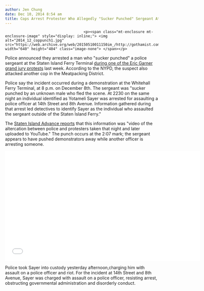 ```yaml
---
author: Jen Chung
date: Dec 10, 2014 8:54 am
title: Cops Arrest Protester Who Allegedly "Sucker Punched" Sergeant At Staten Island Ferry Terminal
---
```


	
										<p><span class="mt-enclosure mt-enclosure-image" style="display: inline;"> <img alt="2014_12_coppunch1.jpg" src="https://web.archive.org/web/20150510011150im_/http://gothamist.com/attachments/jen/2014_12_coppunch1.jpg" width="640" height="404" class="image-none"> </span></p>

<p>Police announced they arrested a man who &quot;sucker punched&quot; a police sergeant at the Staten Island Ferry Terminal <a href="https://web.archive.org/web/20150510011150/http://gothamist.com/2014/12/05/protest_eric_garner_two.php#photo-23">during one of the Eric Garner grand jury protests</a> last week. According to the NYPD, the suspect also attacked another cop in the Meatpacking District.</p>

<p>Police say the incident occurred during a demonstration at the Whitehall Ferry Terminal, at 8 p.m. on December 8th. The sergeant was &quot;sucker punched by an unknown male who fled the scene. At 2230 on the same night an individual identified as Yotameli Sayer was arrested for assaulting a police officer at 14th Street and 8th Avenue. Information gathered during that arrest led detectives to identify Sayer as the individual who assaulted the sergeant outside of the Staten Island Ferry.&quot;</p>

<p>The <a href="https://web.archive.org/web/20150510011150/http://www.silive.com/news/index.ssf/2014/12/police_arrest_protester_who_su.html#incart_river">Staten Island Advance reports</a> that this information was &quot;video of the altercation between police and protesters taken that night and later uploaded to YouTube.&quot; The punch occurs at the 2:07 mark; the sergeant appears to have pushed demonstrators away while another officer is arresting someone.</p>

<p><iframe width="640" height="360" src="//web.archive.org/web/20150510011150if_/http://www.youtube.com/embed/8YzBdZI7nx4?rel=0" frameborder="0" allowfullscreen></iframe></p>

<p>Police took Sayer into custody yesterday afternoon,charging him with assault on a police officer and riot. For the incident at 14th Street and 8th Avenue, Sayer was charged with assault on a police officer, resisting arrest, obstructing governmental administration and disorderly conduct.</p>					
										
									
				